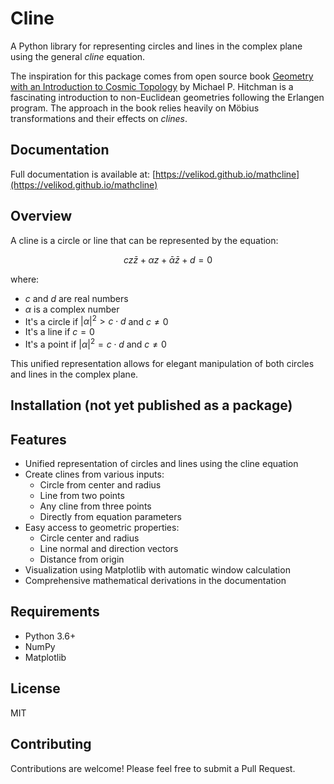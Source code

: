 # Cline

A Python library for representing circles and lines in the complex plane using the general _cline_ equation.

The inspiration for this package comes from open source book [Geometry with an Introduction to Cosmic Topology](https://mphitchman.com/geometry/preface.html) by Michael P. Hitchman is a fascinating introduction to non-Euclidean geometries following the Erlangen program. The approach in the book relies heavily on Möbius transformations and their effects on _clines_.

## Documentation

Full documentation is available at: [https://velikod.github.io/mathcline](https://velikod.github.io/mathcline)

## Overview

A cline is a circle or line that can be represented by the equation:

```math
cz\bar{z} + \alpha z + \bar{\alpha}\bar{z} + d = 0
```

where:
- $c$ and $d$ are real numbers
- $\alpha$ is a complex number
- It's a circle if $|\alpha|^2 > c \cdot d$ and $c \neq 0$
- It's a line if $c = 0$
- It's a point if $|\alpha|^2 = c \cdot d$ and $c \neq 0$

This unified representation allows for elegant manipulation of both circles and lines in the complex plane.

## Installation (not yet published as a package)



## Features

- Unified representation of circles and lines using the cline equation
- Create clines from various inputs:
  - Circle from center and radius
  - Line from two points
  - Any cline from three points
  - Directly from equation parameters
- Easy access to geometric properties:
  - Circle center and radius
  - Line normal and direction vectors
  - Distance from origin
- Visualization using Matplotlib with automatic window calculation
- Comprehensive mathematical derivations in the documentation

## Requirements

- Python 3.6+
- NumPy
- Matplotlib


## License

MIT

## Contributing

Contributions are welcome! Please feel free to submit a Pull Request.
